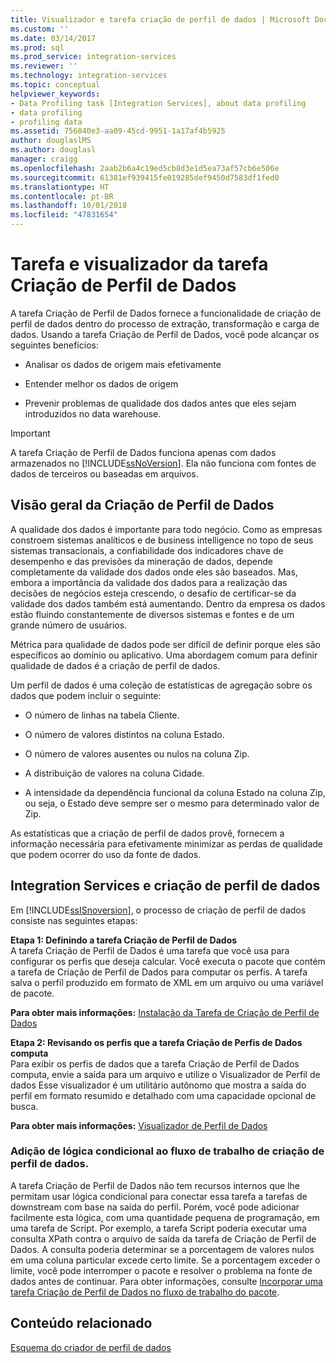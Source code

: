 ```yaml
---
title: Visualizador e tarefa criação de perfil de dados | Microsoft Docs
ms.custom: ''
ms.date: 03/14/2017
ms.prod: sql
ms.prod_service: integration-services
ms.reviewer: ''
ms.technology: integration-services
ms.topic: conceptual
helpviewer_keywords:
- Data Profiling task [Integration Services], about data profiling
- data profiling
- profiling data
ms.assetid: 756840e3-aa09-45cd-9951-1a17af4b5925
author: douglaslMS
ms.author: douglasl
manager: craigg
ms.openlocfilehash: 2aab2b6a4c19ed5cb8d3e1d5ea73af57cb6e506e
ms.sourcegitcommit: 61381ef939415fe019285def9450d7583df1fed0
ms.translationtype: HT
ms.contentlocale: pt-BR
ms.lasthandoff: 10/01/2018
ms.locfileid: "47831654"
---
```

# <a name="data-profiling-task-and-viewer"></a>Tarefa e visualizador da tarefa Criação de Perfil de Dados
  A tarefa Criação de Perfil de Dados fornece a funcionalidade de criação de perfil de dados dentro do processo de extração, transformação e carga de dados. Usando a tarefa Criação de Perfil de Dados, você pode alcançar os seguintes benefícios:  
  
-   Analisar os dados de origem mais efetivamente  
  
-   Entender melhor os dados de origem  
  
-   Prevenir problemas de qualidade dos dados antes que eles sejam introduzidos no data warehouse.  
  
> [!IMPORTANT]  
>  A tarefa Criação de Perfil de Dados funciona apenas com dados armazenados no [!INCLUDE[ssNoVersion](../../includes/ssnoversion-md.md)]. Ela não funciona com fontes de dados de terceiros ou baseadas em arquivos.  
  
## <a name="data-profiling-overview"></a>Visão geral da Criação de Perfil de Dados  
 A qualidade dos dados é importante para todo negócio. Como as empresas constroem sistemas analíticos e de business intelligence no topo de seus sistemas transacionais, a confiabilidade dos indicadores chave de desempenho e das previsões da mineração de dados, depende completamente da validade dos dados onde eles são baseados. Mas, embora a importância da validade dos dados para a realização das decisões de negócios esteja crescendo, o desafio de certificar-se da validade dos dados também está aumentando. Dentro da empresa os dados estão fluindo constantemente de diversos sistemas e fontes e de um grande número de usuários.  
  
 Métrica para qualidade de dados pode ser difícil de definir porque eles são específicos ao domínio ou aplicativo. Uma abordagem comum para definir qualidade de dados é a criação de perfil de dados.  
  
 Um perfil de dados é uma coleção de estatísticas de agregação sobre os dados que podem incluir o seguinte:  
  
-   O número de linhas na tabela Cliente.  
  
-   O número de valores distintos na coluna Estado.  
  
-   O número de valores ausentes ou nulos na coluna Zip.  
  
-   A distribuição de valores na coluna Cidade.  
  
-   A intensidade da dependência funcional da coluna Estado na coluna Zip, ou seja, o Estado deve sempre ser o mesmo para determinado valor de Zip.  
  
 As estatísticas que a criação de perfil de dados provê, fornecem a informação necessária para efetivamente minimizar as perdas de qualidade que podem ocorrer do uso da fonte de dados.  
  
## <a name="integration-services-and-data-profiling"></a>Integration Services e criação de perfil de dados  
 Em [!INCLUDE[ssISnoversion](../../includes/ssisnoversion-md.md)], o processo de criação de perfil de dados consiste nas seguintes etapas:  
  
 **Etapa 1: Definindo a tarefa Criação de Perfil de Dados**  
 A tarefa Criação de Perfil de Dados é uma tarefa que você usa para configurar os perfis que deseja calcular. Você executa o pacote que contém a tarefa de Criação de Perfil de Dados para computar os perfis. A tarefa salva o perfil produzido em formato de XML em um arquivo ou uma variável de pacote.  
  
 **Para obter mais informações:** [Instalação da Tarefa de Criação de Perfil de Dados](../../integration-services/control-flow/setup-of-the-data-profiling-task.md)  
  
 **Etapa 2: Revisando os perfis que a tarefa Criação de Perfis de Dados computa**  
 Para exibir os perfis de dados que a tarefa Criação de Perfil de Dados computa, envie a saída para um arquivo e utilize o Visualizador de Perfil de dados Esse visualizador é um utilitário autônomo que mostra a saída do perfil em formato resumido e detalhado com uma capacidade opcional de busca.  
  
 **Para obter mais informações:** [Visualizador de Perfil de Dados](../../integration-services/control-flow/data-profile-viewer.md)  
  
### <a name="addition-of-conditional-logic-to-the-data-profiling-workflow"></a>Adição de lógica condicional ao fluxo de trabalho de criação de perfil de dados.  
 A tarefa Criação de Perfil de Dados não tem recursos internos que lhe permitam usar lógica condicional para conectar essa tarefa a tarefas de downstream com base na saída do perfil. Porém, você pode adicionar facilmente esta lógica, com uma quantidade pequena de programação, em uma tarefa de Script. Por exemplo, a tarefa Script poderia executar uma consulta XPath contra o arquivo de saída da tarefa de Criação de Perfil de Dados. A consulta poderia determinar se a porcentagem de valores nulos em uma coluna particular excede certo limite. Se a porcentagem exceder o limite, você pode interromper o pacote e resolver o problema na fonte de dados antes de continuar. Para obter informações, consulte [Incorporar uma tarefa Criação de Perfil de Dados no fluxo de trabalho do pacote](../../integration-services/control-flow/incorporate-a-data-profiling-task-in-package-workflow.md).  
  
## <a name="related-content"></a>Conteúdo relacionado  
 [Esquema do criador de perfil de dados](http://go.microsoft.com/fwlink/?LinkId=251524)  
  
  
